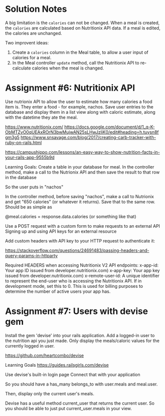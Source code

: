 # Solution Notes

A big limitation is the `calories` can not be changed. When a meal is
created, the `calories` are calculated based on Nutritionix API data. If
a meal is edited, the calories are unchanged.

Two improvent ideas:

  1. Create a `calories` column in the Meal table, to allow a user input of calories for a meal.
  2. In the Meal controller `update` method, call the Nutritionix API to re-calculate calories when the meal is changed.

# Assignment #6: Nutritionix API

Use nutrionix API to allow the user to estimate how many calories a food item is. They enter a food - for example, nachos. Save user entries to the database and display them in a list view along with caloric estimate, along with the datetime they ate the meal.

https://www.nutritionix.com/
https://docs.google.com/document/d/1_q-K-ObMTZvO0qUEAxROrN3bwMujwAN25sLHwJzliK0/edit#heading=h.tuysn8fgm3g5
https://www.snsavage.com/blog/2017/creating-carb-tracker-with-ruby-on-rails.html

https://campushippo.com/lessons/an-easy-way-to-show-nutrition-facts-in-your-rails-app-9555b9d

Learning Goals:
Create a table in your database for meal.
In the controller method, make a call to the Nutrionix API and then save the result to that row in the database

So the user puts in "nachos"

In the controller method, before saving "nachos", make a call to Nutrionix and get "650 calories" (or whatever it returns). Save that to the same row. Should be as simple as 

@meal.calories = response.data.calories (or something like that)

Use a POST request with a custom form to make requests to an external API
Signing up and using API keys for an external resource

Add custom headers with API key to your HTTP request to authenticate it:

https://stackoverflow.com/questions/24691483/passing-headers-and-query-params-in-httparty

Required HEADERS when accessing Nutritionix V2 API endpoints:
x-app-id: Your app ID issued from developer.nutritionix.com)
x-app-key: Your app key issued from developer.nutritionix.com)
x-remote-user-id:  A unique identifier to represent the end-user who is accessing the Nutritionix API.  If in development mode, set this to 0.  This is used for billing purposes to determine the number of active users your app has.


# Assignment #7: Users with devise gem 

Install the gem 'devise' into your rails application. Add a logged-in user to the nutrition api you just made. Only display the meals/caloric values for the currently logged in user. 

https://github.com/heartcombo/devise

Learning Goals
https://guides.railsgirls.com/devise

Use devise's built-in login page
Connect that with your application

So you should have a has_many belongs_to with user.meals and meal.user.

Then, display only the current user's meals.

Devise has a useful method current_user that returns the current user. So you should be able to just put current_user.meals in your view.

